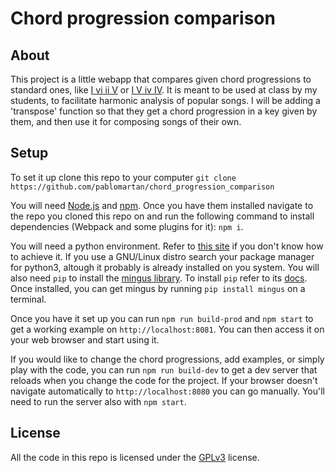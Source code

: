 # Chord progression comparison
## About
This project is a little webapp that compares given chord progressions to
standard ones, like [I vi ii V](https://www.youtube.com/watch?v=MrTz5xjmso4)
or [I V iv IV](https://www.youtube.com/watch?v=0mPAO0R8uuQ). It is meant to be
used at class by my students, to facilitate harmonic analysis of popular songs.
I will be adding a 'transpose' function so that they get a chord progression in
a key given by them, and then use it for composing songs of their own.

## Setup
To set it up clone this repo to your computer
`git clone https://github.com/pablomartan/chord_progression_comparison`

You will need [Node.js](https://nodejs.org/en/) and [npm](https://www.npmjs.com/).
Once you have them installed navigate to the repo you cloned this repo on and
run the following command to install dependencies (Webpack and some plugins for
it):
`npm i`.

You will need a python environment. Refer to [this
site](https://wiki.python.org/moin/BeginnersGuide/Download) if you don't know
how to achieve it. If you use a GNU/Linux distro search your package manager
for python3, altough it probably is already installed on you system. You will
also need `pip` to install the [mingus library](https://github.com/bspaans/python-mingus).
To install `pip` refer to its
[docs](https://pip.pypa.io/en/stable/installation/). Once installed, you can
get mingus by running `pip install mingus` on a terminal.

Once you have it set up you can run `npm run build-prod` and `npm start` to get
a working example on `http://localhost:8081`. You can then access it on your
web browser and start using it.

If you would like to change the chord
progressions, add examples, or simply play with the code, you can run `npm run
build-dev` to get a dev server that reloads when you change the code for the
project. If your browser doesn't navigate automatically to
`http://localhost:8080` you can go manually. You'll need to run the server also
with `npm start`.

## License
All the code in this repo is licensed under the [GPLv3](./LICENSE) license.
